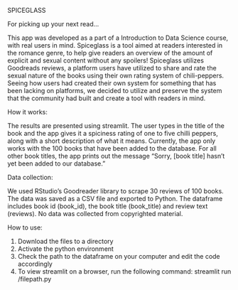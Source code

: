SPICEGLASS

For picking up your next read... 

This app was developed as a part of a Introduction to Data Science course, 
with real users in mind. Spiceglass is a tool aimed at readers interested in the 
romance genre, to help give readers an overview of the amount of explicit and 
sexual content without any spoilers! Spiceglass utilizes Goodreads reviews, a platform 
users have utilized to share and rate the sexual nature of the books using their own rating 
system of chili-peppers. Seeing how users had created their own system for something that 
has been lacking on platforms, we decided to utilize and preserve the system that the community 
had built and create a tool with readers in mind. 

How it works: 

The results are presented using streamlit. The user types in the title of the book and the app
gives it a spiciness rating of one to five chilli peppers, along with a short
description of what it means. Currently, the app only works with the 100 books 
that have been added to the database. For all other book titles, the app 
prints out the message “Sorry, [book title] hasn’t yet been added to our 
database.” 

Data collection: 

We used RStudio’s Goodreader library to scrape 30 reviews of 100 books. 
The data was saved as a CSV file and exported to Python. The dataframe includes 
book id (book_id), the book title (book_title) and review text (reviews). 
No data was collected from copyrighted material. 

How to use: 

1. Download the files to a directory 
2. Activate the python environment
3. Check the path to the dataframe on your computer and edit the code accordingly
4. To view streamlit on a browser, run the following command: streamlit run /filepath.py

